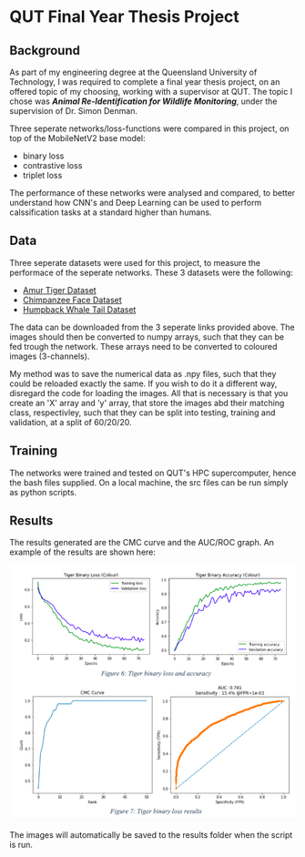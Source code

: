# QUT Final Year Thesis Project

## Background
As part of my engineering degree at the Queensland University of Technology, I was required to complete a final year thesis project, on an offered topic of my choosing, working with a supervisor at QUT. The topic I chose was ***Animal Re-Identification for Wildlife Monitoring***, under the supervision of Dr. Simon Denman.

Three seperate networks/loss-functions were compared in this project, on top of the MobileNetV2 base model:
- binary loss
- contrastive loss
- triplet loss

The performance of these networks were analysed and compared, to better understand how CNN's and Deep Learning can be used to perform calssification tasks at a standard higher than humans.

## Data
Three seperate datasets were used for this project, to measure the performace of the seperate networks.
These 3 datasets were the following:
- [Amur Tiger Dataset](https://cvwc2019.github.io/challenge.html)
- [Chimpanzee Face Dataset](https://github.com/cvjena/chimpanzee_faces)
- [Humpback Whale Tail Dataset](https://www.kaggle.com/c/humpback-whale-identification/data)

The data can be downloaded from the 3 seperate links provided above. The images should then be converted to numpy arrays, such that they can be fed trough the network. These arrays need to be converted to coloured images (3-channels).

My method was to save the numerical data as .npy files, such that they could be reloaded exactly the same. If you wish to do it a different way, disregard the code for loading the images. All that is necessary is that you create an 'X' array and 'y' array, that store the images abd their matching class, respectivley, such that they can be split into testing, training and validation, at a split of 60/20/20.

## Training
The networks were trained and tested on QUT's HPC supercomputer, hence the bash files supplied. On a local machine, the src files can be run simply as python scripts.

## Results
The results generated are the CMC curve and the AUC/ROC graph. An example of the results are shown here:

![Preview](results/example-results.png?raw=true "Example")

The images will automatically be saved to the results folder when the script is run.